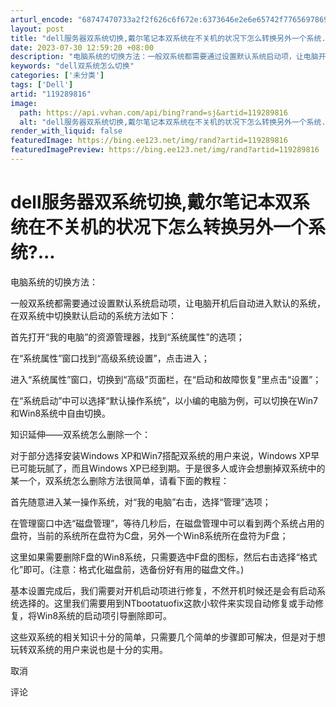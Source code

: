 ```yaml
---
arturl_encode: "68747470733a2f2f626c6f672e:6373646e2e6e65742f77656978696e5f32393739323630372f:61727469636c652f64657461696c732f313139323839383136"
layout: post
title: "dell服务器双系统切换,戴尔笔记本双系统在不关机的状况下怎么转换另外一个系统..."
date: 2023-07-30 12:59:20 +08:00
description: "电脑系统的切换方法：一般双系统都需要通过设置默认系统启动项，让电脑开机后自动进入默认的系统，在双系统"
keywords: "dell双系统怎么切换"
categories: ['未分类']
tags: ['Dell']
artid: "119289816"
image:
  path: https://api.vvhan.com/api/bing?rand=sj&artid=119289816
  alt: "dell服务器双系统切换,戴尔笔记本双系统在不关机的状况下怎么转换另外一个系统..."
render_with_liquid: false
featuredImage: https://bing.ee123.net/img/rand?artid=119289816
featuredImagePreview: https://bing.ee123.net/img/rand?artid=119289816
---
```


# dell服务器双系统切换,戴尔笔记本双系统在不关机的状况下怎么转换另外一个系统?...

电脑系统的切换方法：

一般双系统都需要通过设置默认系统启动项，让电脑开机后自动进入默认的系统，在双系统中切换默认启动的系统方法如下：

首先打开“我的电脑”的资源管理器，找到“系统属性”的选项；

在“系统属性”窗口找到“高级系统设置”，点击进入；

进入“系统属性”窗口，切换到“高级”页面栏，在“启动和故障恢复”里点击“设置”；

在“系统启动”中可以选择“默认操作系统”，以小编的电脑为例，可以切换在Win7和Win8系统中自由切换。

知识延伸——双系统怎么删除一个：

对于部分选择安装Windows XP和Win7搭配双系统的用户来说，Windows XP早已可能玩腻了，而且Windows XP已经到期。于是很多人或许会想删掉双系统中的某一个，双系统怎么删除方法很简单，请看下面的教程：

首先随意进入某一操作系统，对“我的电脑”右击，选择“管理”选项；

在管理窗口中选“磁盘管理”，等待几秒后，在磁盘管理中可以看到两个系统占用的盘符，当前的系统所在盘符为C盘，另外一个Win8系统所在盘符为F盘；

这里如果需要删除F盘的Win8系统，只需要选中F盘的图标，然后右击选择“格式化”即可。(注意：格式化磁盘前，选备份好有用的磁盘文件。)

基本设置完成后，我们需要对开机启动项进行修复，不然开机时候还是会有启动系统选择的。这里我们需要用到NTbootatuofix这款小软件来实现自动修复或手动修复，将Win8系统的启动项引导删除即可。

这些双系统的相关知识十分的简单，只需要几个简单的步骤即可解决，但是对于想玩转双系统的用户来说也是十分的实用。

取消

评论